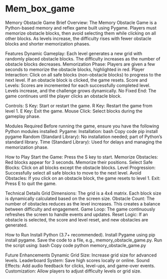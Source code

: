# Mem_box_game
Memory Obstacle Game
Brief Overview:
The Memory Obstacle Game is a Python-based memory and reflex game built using Pygame. Players must memorize obstacle blocks, then avoid selecting them while clicking on all other blocks. As levels increase, the difficulty rises with fewer obstacle blocks and shorter memorization phases.

Features
Dynamic Gameplay:
Each level generates a new grid with randomly placed obstacle blocks.
The difficulty increases as the number of obstacle blocks decreases.
Memorization Phase:
Players are given a few seconds to memorize the obstacle blocks, highlighted in red.
Player Interaction:
Click on all safe blocks (non-obstacle blocks) to progress to the next level.
If an obstacle block is clicked, the game resets.
Score and Levels:
Scores are incremented for each successfully completed level.
Levels increase, and the challenge grows dynamically.
No Fixed End:
The game continues until the player clicks an obstacle block.

Controls:
S Key: Start or restart the game.
R Key: Restart the game from level 1.
E Key: Exit the game.
Mouse Click: Select blocks during the gameplay phase.

Modules Required
Before running the game, ensure you have the following Python modules installed:
Pygame:
Installation:
bash
Copy code
pip install pygame
Random (Standard Library):
No installation needed; part of Python’s standard library.
Time (Standard Library):
Used for delays and managing the memorization phase.

How to Play
Start the Game: Press the S key to start.
Memorize Obstacles: Red blocks appear for 3 seconds. Memorize their positions.
Select Safe Blocks: Click on all blocks except the obstacle blocks.
Level Progression: Successfully select all safe blocks to move to the next level.
Avoid Obstacles: If you click on an obstacle block, the game resets to level 1.
Exit: Press E to quit the game.

Technical Details
Grid Dimensions:
The grid is a 4x4 matrix.
Each block size is dynamically calculated based on the screen size.
Obstacle Count:
The number of obstacles reduces as the level increases.
This creates a balance between difficulty and engagement.
Game Loop:
The game continuously refreshes the screen to handle events and updates.
Reset Logic:
If an obstacle is selected, the score and level reset, and new obstacles are generated.

How to Run
Install Python (3.7+ recommended).
Install Pygame using pip install pygame.
Save the code to a file, e.g., memory_obstacle_game.py.
Run the script using:
bash
Copy code
python memory_obstacle_game.py

Future Enhancements
Dynamic Grid Size: Increase grid size for advanced levels.
Leaderboard System: Save high scores locally or online.
Sound Effects: Add audio feedback for clicks, level-ups, and game-over events.
Customization: Allow players to adjust difficulty levels or grid size.
